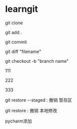 # learngit

git clone

git add .

git commit

git diff "filename"

git checkout -b "branch name"



111

222

333

git restore --staged <file>: 撤销 暂存区

git restore <file>: 撤销 本地修改

pycharm添加



